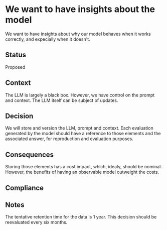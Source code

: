 # We want to have insights about the model
We want to have insights about why our model behaves when it works correctly,
and expecially when it doesn't.

## Status
Proposed

## Context
The LLM is largely a black box. However, we have control on the prompt and
context. The LLM itself can be subject of updates.

## Decision
We will store and version the LLM, prompt and context. Each evaluation generated by
the model should have a reference to those elements and the associated answer, for 
reproduction and evaluation purposes.

## Consequences
Storing those elements has a cost impact, which, idealy, should be nominal. 
However, the benefits of having an observable model outweight the costs.

## Compliance

## Notes
The tentative retention time for the data is 1 year. This decision should be 
reevaluated every six months.
